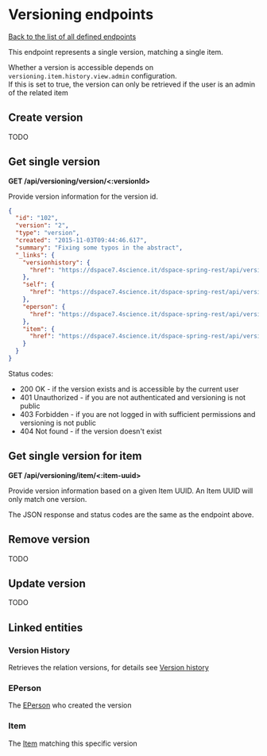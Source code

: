 # Versioning endpoints

[Back to the list of all defined endpoints](endpoints.md)

This endpoint represents a single version, matching a single item.

Whether a version is accessible depends on `versioning.item.history.view.admin` configuration.  
If this is set to true, the version can only be retrieved if the user is an admin of the related item

## Create version

TODO

## Get single version

**GET /api/versioning/version/<:versionId>**

Provide version information for the version id.

```json
{
  "id": "102",
  "version": "2",
  "type": "version",
  "created": "2015-11-03T09:44:46.617",
  "summary": "Fixing some typos in the abstract",
  "_links": {
    "versionhistory": {
      "href": "https://dspace7.4science.it/dspace-spring-rest/api/versioning/versionhistory/10"
    },
    "self": {
      "href": "https://dspace7.4science.it/dspace-spring-rest/api/versioning/version/101"
    },
    "eperson": {
      "href": "https://dspace7.4science.it/dspace-spring-rest/api/versioning/version/101/eperson"
    },
    "item": {
      "href": "https://dspace7.4science.it/dspace-spring-rest/api/versioning/version/101/item"
    }
  }
}
```

Status codes:
* 200 OK - if the version exists and is accessible by the current user
* 401 Unauthorized - if you are not authenticated and versioning is not public
* 403 Forbidden - if you are not logged in with sufficient permissions and versioning is not public
* 404 Not found - if the version doesn't exist

## Get single version for item

**GET /api/versioning/item/<:item-uuid>**

Provide version information based on a given Item UUID. An Item UUID will only match one version.

The JSON response and status codes are the same as the endpoint above.

## Remove version

TODO

## Update version

TODO

## Linked entities

### Version History

Retrieves the relation versions, for details see [Version history](versionhistory.md)

### EPerson

The [EPerson](epersons.md) who created the version

### Item

The [Item](items.md) matching this specific version
